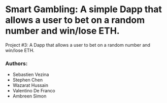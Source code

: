 # Smart Gambling: A simple Dapp that allows a user to bet on a random number and win/lose ETH. 

Project #3: A Dapp that allows a user to bet on a random number and win/lose ETH.

### Authors:  
- Sebastien Vezina
- Stephen Chen
- Wazarat Hussain
- Valentino De Franco
- Ambreen Simon